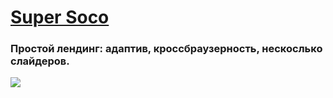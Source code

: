 # [Super Soco](https://serdzhius.github.io/super_soco/)

### Простой лендинг: адаптив, кроссбраузерность, нескослько слайдеров.

[![](https://serdzhius.github.io/super_soco/img/super_soco.jpg)](https://serdzhius.github.io/super_soco/)